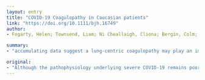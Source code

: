 ```yaml
---
layout: entry
title: "COVID-19 Coagulopathy in Caucasian patients"
link: "https://doi.org/10.1111/bjh.16749"
author:
- Fogarty, Helen; Townsend, Liam; Ni Cheallaigh, Cliona; Bergin, Colm; Martin-Loeches, Ignacio; Browne, Paul; Bacon, Christopher L.; Gaule, Richard; Gillett, Alexander; Byrne, Mary; Ryan, Kevin; O'Connell, Niamh; O'Sullivan, Jamie M.; Conlan, Niall; O' Donnell, James S.

summary:
- "accumulating data suggest a lung-centric coagulopathy may play an important role in COVID-19 pathogenesis. Ethnicity has major effects on thrombotic risk, with a 3-4 fold lower risk in Chinese compared to Caucasians and a significantly higher risk in African-Americans. In rare cases where DIC does develop, it tends to be restricted to late stage disease."

original:
- "Although the pathophysiology underlying severe COVID-19 remains poorly understood, accumulating data suggest that a lung-centric coagulopathy may play an important role. Elevated D-dimer levels which correlated inversely with overall survival were recently reported in Chinese cohort studies. Critically however, ethnicity has major effects on thrombotic risk, with a 3-4 fold lower risk in Chinese compared to Caucasians and a significantly higher risk in African-Americans. In this study, we investigated COVID-19 coagulopathy in Caucasian patients. Our findings confirm that severe COVID-19 infection is associated with a significant coagulopathy that correlates with disease severity. Importantly however, Caucasian COVID-19 patients on LMWH thrombo-prophylaxis rarely develop overt DIC. In rare COVID-19 cases where DIC does develop, it tends to be restricted to late stage disease. Collectively, these data suggest that the diffuse bilateral pulmonary inflammation observed in COVID-19 is associated with a novel pulmonary-specific vasculopathy which we have termed pulmonary intravascular coagulopathy (PIC) as distinct to DIC. Given that thrombotic risk is significantly impacted by race, coupled with the accumulating evidence that coagulopathy is important in COVID-19 pathogenesis, our findings raise the intriguing possibility that pulmonary vasculopathy may contribute to the unexplained differences that are beginning to emerge highlighting racial susceptibility to COVID-19 mortality."
---
```


